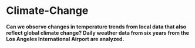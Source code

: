 # Climate-Change
**Can we observe changes in temperature trends from local data that also reflect global climate change? Daily weather data from six years from the Los Angeles International Airport are analyzed.**
